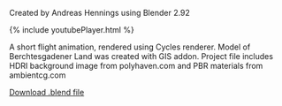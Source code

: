 Created by Andreas Hennings using Blender 2.92

{% include youtubePlayer.html %}

A short flight animation, rendered using Cycles renderer.
Model of Berchtesgadener Land was created with GIS addon.
Project file includes HDRI background image from polyhaven.com and PBR materials from ambientcg.com

[Download .blend file](https://drive.google.com/file/d/1wQ5T42Wo2Ts-qEe5wkpCFPCx8sxSs1Si/view?usp=sharing)
